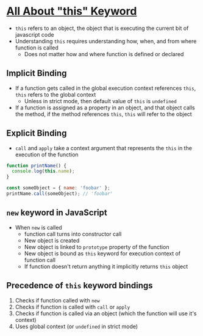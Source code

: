 # [All About "this" Keyword](https://codeburst.io/all-about-this-and-new-keywords-in-javascript-38039f71780c)

* `this` refers to an object, the object that is executing the current bit of javascript code
* Understanding `this` requires understanding how, when, and from where function is called
  * Does not matter how and where function is defined or declared

## Implicit Binding

* If a function gets called in the global execution context references `this`, `this` refers to the global context
  * Unless in strict mode, then default value of `this` is `undefined`
* If a function is assigned as a property in an object, and that object calls the method, if the method references `this`, `this` will refer to the object

## Explicit Binding

* `call` and `apply` take a context argument that represents the `this` in the execution of the function

```javascript
function printName() {
  console.log(this.name);
}

const someObject = { name: 'foobar' };
printName.call(someObject); // 'foobar'
```

## `new` keyword in JavaScript

* When `new` is called
  * function call turns into constructor call
  * New object is created
  * New object is linked to `prototype` property of the function
  * New object is bound as `this` keyword for execution context of function call
  * If function doesn't return anything it implicitly returns `this` object

## Precedence of `this` keyword bindings

1. Checks if function called with `new`
2. Checks if function is called with `call` or `apply`
3. Checks if function is called via an object (which the function will use it's context)
4. Uses global context (or `undefined` in strict mode)

